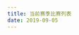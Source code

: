 ```yaml
---
title: 当前赛季比赛列表
date: 2019-09-05
---
```


<div id="contest-list"></div>

<script>
const base_url = 'https://icpc.baylor.edu/cm5-contest-rest/rest/contest/public/';

const regions = [
    'AR-Nannjing-2019',
    'Shanghai-2019',
    'Hong-Kong-City-2019',
    'Asia-Nanchang-2019',
    'Yinchuan-2019',
    'Shenyang-2019',
    'Xuzhou-2019',
    'Asia-EC-League-Final-2019',
];

var contests = [];

function generateTable() {
    if(contests.length != regions.length) {
        return;
    }
    contests.sort((a, b) => {
        return a.startDate == b.startDate ? 0 :
            a.startDate === undefined || a.startDate > b.startDate ? 1 : -1;
    });
    let table = '<table><tr><th>Name</th><th>Start Date</th><th>End Date</th></tr>';
    for(let i in contests) {
        let contest = contests[i];
        let line = '<tr>';
        line += '<td>' + contest.name + '</td>';
        line += '<td>' + contest.startDate + '</td>';
        line += '<td>' + contest.endDate + '</td>';
        line += '</tr>';
        table += line;
    }
    table += '</table>'
    $('#contest-list').html(table)
}

async function getContest(name) {
    $.get(base_url + name, (data) => {
        contests.push(data)
        generateTable()
    })
}

regions.map(getContest)
</script>

